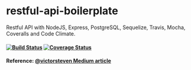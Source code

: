 # restful-api-boilerplate
Restful API with NodeJS, Express, PostgreSQL, Sequelize, Travis, Mocha, Coveralls and Code Climate.
#### [![Build Status](https://travis-ci.org/kazuhirodk/restful-api-boilerplate.svg?branch=master)](https://travis-ci.org/kazuhirodk/restful-api-boilerplate) [![Coverage Status](https://coveralls.io/repos/github/kazuhirodk/restful-api-boilerplate/badge.svg?branch=master)](https://coveralls.io/github/kazuhirodk/restful-api-boilerplate?branch=master)
#### Reference: [@victorsteven Medium article](https://medium.com/@victorsteven/restful-api-with-nodejs-express-postgresql-sequelize-travis-mocha-coveralls-and-code-climate-f28715f7a014)
